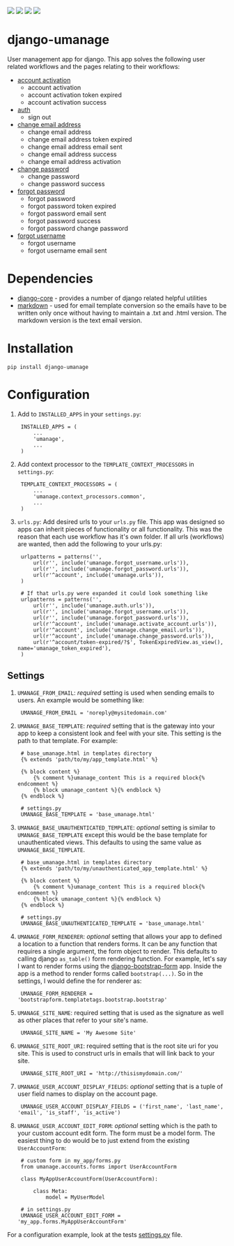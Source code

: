[<img src="https://travis-ci.org/InfoAgeTech/django-umanage.png?branch=master">](http://travis-ci.org/InfoAgeTech/django-umanage)
[<img src="https://coveralls.io/repos/InfoAgeTech/django-umanage/badge.png">](https://coveralls.io/r/InfoAgeTech/django-umanage)
[<img src="https://badge.fury.io/py/django-core.png">](http://badge.fury.io/py/django-core)
[<img src="https://pypip.in/license/django-core/badge.png">](https://github.com/InfoAgeTech/django-core/blob/master/LICENSE)


django-umanage
==============

User management app for django.  This app solves the following user related workflows and the pages relating to their workflows:

* [account activation](./umanage/activate_account)
    * account activation
    * account activation token expired
    * account activation success
* [auth](./umanage/auth)
    * sign out 
* [change email address](./umanage/change_email)
    * change email address
    * change email address token expired
    * change email address email sent
    * change email address success
    * change email address activation
* [change password](./umanage/change_password)
    * change password
    * change password success
* [forgot password](./umanage/forgot_password)
    * forgot password
    * forgot password token expired
    * forgot password email sent
    * forgot password success
    * forgot password change password
* [forgot username](./umanage/forgot_username)
    * forgot username
    * forgot username email sent


Dependencies
============
* [django-core](https://github.com/InfoAgeTech/django-core) - provides a number of django related helpful utilities
* [markdown](https://github.com/waylan/Python-Markdown) - used for email template conversion so the emails have to be written only once without having to maintain a .txt and .html version.  The markdown version is the text email version.

Installation
============

    pip install django-umanage

Configuration
=============
1. Add to ``INSTALLED_APPS`` in your ``settings.py``:

        INSTALLED_APPS = (
            ...
            'umanage',
            ...
        )

2. Add context processor to the ``TEMPLATE_CONTEXT_PROCESSORS`` in ``settings.py``:

        TEMPLATE_CONTEXT_PROCESSORS = (
            ...
            'umanage.context_processors.common',
            ...
        )

3. ``urls.py``: Add desired urls to your ``urls.py`` file.   This app was designed so apps can inherit pieces of functionality or all functionality.  This was the reason that each use workflow has it's own folder. If all urls (workflows) are wanted, then add the following to your urls.py:

        urlpatterns = patterns('',
            url(r'', include('umanage.forgot_username.urls')),
            url(r'', include('umanage.forgot_password.urls')),
            url(r'^account', include('umanage.urls')),
        )
        
        # If that urls.py were expanded it could look something like
        urlpatterns = patterns('',
            url(r'', include('umanage.auth.urls')),
            url(r'', include('umanage.forgot_username.urls')),
            url(r'', include('umanage.forgot_password.urls')),
            url(r'^account', include('umanage.activate_account.urls')),
            url(r'^account', include('umanage.change_email.urls')),
            url(r'^account', include('umanage.change_password.urls')),
            url(r'^account/token-expired/?$', TokenExpiredView.as_view(), name='umanage_token_expired'),
        )

Settings
-------- 
1. ``UMANAGE_FROM_EMAIL``: *required* setting is used when sending emails to users.  An example would be something like:

        UMANAGE_FROM_EMAIL = 'noreply@mysitedomain.com'

2. ``UMANAGE_BASE_TEMPLATE``: *required* setting that is the gateway into your app to keep a consistent look and feel with your site.  This setting is the path to that template.  For example:

        # base_umanage.html in templates directory
        {% extends 'path/to/my/app_template.html' %}
        
        {% block content %}
            {% comment %}umanage_content This is a required block{% endcomment %}
            {% block umanage_content %}{% endblock %}
        {% endblock %}

        # settings.py
        UMANAGE_BASE_TEMPLATE = 'base_umanage.html'

3. ``UMANAGE_BASE_UNAUTHENTICATED_TEMPLATE``: *optional* setting is similar to ``UMANAGE_BASE_TEMPLATE`` except this would be the base template for unauthenticated views.  This defaults to using the same value as ``UMANAGE_BASE_TEMPLATE``.

        # base_umanage.html in templates directory
        {% extends 'path/to/my/unauthenticated_app_template.html' %}
        
        {% block content %}
            {% comment %}umanage_content This is a required block{% endcomment %}
            {% block umanage_content %}{% endblock %}
        {% endblock %}

        # settings.py
        UMANAGE_BASE_UNAUTHENTICATED_TEMPLATE = 'base_umanage.html'

4. ``UMANAGE_FORM_RENDERER``: *optional* setting that allows your app to defined a location to a function that renders forms.  It can be any function that requires a single argument, the form object to render.  This defaults to calling django ``as_table()`` form rendering function.  For example, let's say I want to render forms using the [django-bootstrap-form](https://github.com/tzangms/django-bootstrap-form) app. Inside the app is a method to render forms called ``bootstrap(...)``.  So in the settings, I would define the for renderer as:

        UMANAGE_FORM_RENDERER = 'bootstrapform.templatetags.bootstrap.bootstrap'

5. ``UMANAGE_SITE_NAME``: required setting that is used as the signature as well as other places that refer to your site's name.

        UMANAGE_SITE_NAME = 'My Awesome Site'

6. ``UMANAGE_SITE_ROOT_URI``: required setting that is the root site uri for you site.  This is used to construct urls in emails that will link back to your site.

        UMANAGE_SITE_ROOT_URI = 'http://thisismydomain.com/'

7. ``UMANAGE_USER_ACCOUNT_DISPLAY_FIELDS``: *optional* setting that is a tuple of user field names to display on the account page.

        UMANAGE_USER_ACCOUNT_DISPLAY_FIELDS = ('first_name', 'last_name', 'email', 'is_staff', 'is_active')
        
8. ``UMANAGE_USER_ACCOUNT_EDIT_FORM``: *optional* setting which is the path to your custom account edit form.  The form must be a model form.  The easiest thing to do would be to just extend from the existing ``UserAccountForm``:

        # custom form in my_app/forms.py
        from umanage.accounts.forms import UserAccountForm
        
        class MyAppUserAccountForm(UserAccountForm):
            
            class Meta:
                model = MyUserModel
        
        # in settings.py
        UMANAGE_USER_ACCOUNT_EDIT_FORM = 'my_app.forms.MyAppUserAccountForm'



For a configuration example, look at the tests [settings.py](/tests/settings.py) file.